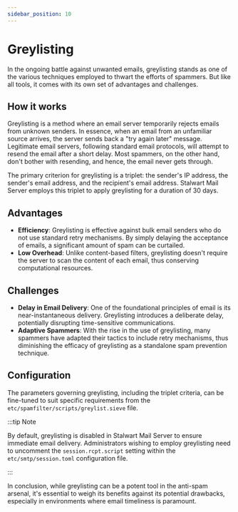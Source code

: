 ```yaml
---
sidebar_position: 10
---
```


# Greylisting

In the ongoing battle against unwanted emails, greylisting stands as one of the various techniques employed to thwart the efforts of spammers. But like all tools, it comes with its own set of advantages and challenges.

## How it works

Greylisting is a method where an email server temporarily rejects emails from unknown senders. In essence, when an email from an unfamiliar source arrives, the server sends back a "try again later" message. Legitimate email servers, following standard email protocols, will attempt to resend the email after a short delay. Most spammers, on the other hand, don't bother with resending, and hence, the email never gets through.

The primary criterion for greylisting is a triplet: the sender's IP address, the sender's email address, and the recipient's email address. Stalwart Mail Server employs this triplet to apply greylisting for a duration of 30 days.

## Advantages

- **Efficiency**: Greylisting is effective against bulk email senders who do not use standard retry mechanisms. By simply delaying the acceptance of emails, a significant amount of spam can be curtailed.
- **Low Overhead**: Unlike content-based filters, greylisting doesn't require the server to scan the content of each email, thus conserving computational resources.

## Challenges

- **Delay in Email Delivery**: One of the foundational principles of email is its near-instantaneous delivery. Greylisting introduces a deliberate delay, potentially disrupting time-sensitive communications.
- **Adaptive Spammers**: With the rise in the use of greylisting, many spammers have adapted their tactics to include retry mechanisms, thus diminishing the efficacy of greylisting as a standalone spam prevention technique.

## Configuration

The parameters governing greylisting, including the triplet criteria, can be fine-tuned to suit specific requirements from the `etc/spamfilter/scripts/greylist.sieve` file.

:::tip Note

By default, greylisting is disabled in Stalwart Mail Server to ensure immediate email delivery. Administrators wishing to employ greylisting need to uncomment the `session.rcpt.script` setting within the `etc/smtp/session.toml` configuration file.

:::

In conclusion, while greylisting can be a potent tool in the anti-spam arsenal, it's essential to weigh its benefits against its potential drawbacks, especially in environments where email timeliness is paramount.
